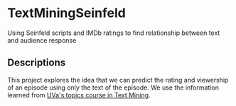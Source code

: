 # TextMiningSeinfeld
Using Seinfeld scripts and IMDb ratings to find relationship between text and audience response

## Descriptions
This project explores the idea that we can predict the rating and viewership of an episode using only the text of the episode. We use the information learned from [UVa's topics course in Text Mining](http://www.cs.virginia.edu/~hw5x/Course/CS6501-Text-Mining/_site/). 
